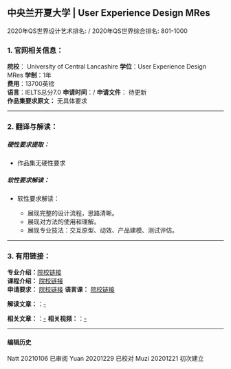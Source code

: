 ## 中央兰开夏大学 | User Experience Design MRes

2020年QS世界设计艺术排名: /
2020年QS世界综合排名: 801-1000

### 1. 官网相关信息：

**院校**： University of Central Lancashire
**学位**：User Experience Design MRes
**学制**：1年  
**费用**：13700英镑  
**语言**：IELTS总分7.0
**申请时间**：/
**申请文件**： 待更新  
**作品集要求原文：** 无具体要求

---


### 2. 翻译与解读：

##### 硬性要求提取：
- 作品集无硬性要求  


##### 软性要求解读：
- 软性要求解读：

  - 展现完整的设计流程，思路清晰。
  - 展现对方法的使用和理解。
  - 展现专业技法：交互原型、动效、产品建模、测试评估。

---


### 3. 有用链接：

**专业介绍：**[院校链接](https://www.uclan.ac.uk/courses/mres-user-experience-design.php)  
**课程介绍：** [院校链接](https://www5.uclan.ac.uk/ou/aqasu/coursedocumentation/student_handbooks/sh_mres_user_experience_design_2019.pdf)  
**申请要求：** [院校链接](https://www.uclan.ac.uk/courses/mres-user-experience-design.php)
**语言课：** [院校链接](https://www.uclan.ac.uk/schools/language-global-studies/language_academy/language_testing.php)

**解读文章：**：[-]()  

**相关文章：**：[-]()
**相关视频：**：[-]()




---


#### 编辑历史
Natt 20210106 已审阅
Yuan 20201229 已校对
Muzi 20201221 初次建立

